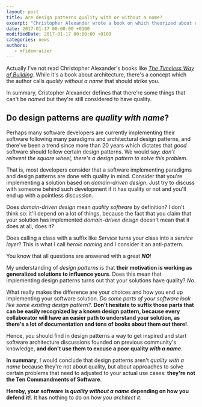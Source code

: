 ```yaml
---
layout: post
title: Are design patterns quality with or without a name?
excerpt: "Christopher Alexander wrote a book on which theorized about quality without a name. Do design patterns are quality with or without a name?"
date: 2017-01-17 00:00:00 +0100
modifiedDate: 2017-01-17 00:00:00 +0100
categories: news
authors: 
   - mfidemraizer
---
```


Actually I've not read Christopher Alexander's books like [*The Timeless Way of Building*](https://en.wikipedia.org/wiki/The_Timeless_Way_of_Building). While it's a book about architecture, there's a concept which the author calls *quality without a name* that should strike you.

In summary, Cristopher Alexander defines that there're some things that can't be *named* but they're still considered to have quality.

## Do design patterns are *quality with name*?

Perhaps many software developers are currently implementing their software following many paradigms and architectural design patterns, and there've been a trend since more than 20 years which dictates that *good* software should follow certain design patterns. We would say: *don't reinvent the square wheel, there's a design pattern to solve this problem*.

That is, most developers consider that a software implementing paradigms and design patterns are done with quality in mind. Consider that you're implementing a solution based on *domain-driven design*. Just try to discuss with someone behind such development if it has quality or not and you'll end up with a pointless discussion.

Does *domain-driven design* mean *quality software* by definition? I don't think so: it'll depend on a lot of things, because the fact that you claim that your solution has implemented *domain-driven design* doesn't mean that it does at all, does it?

Does calling a class with a suffix like *Service* turns your class into a *service layer*? This is what I call *heroic naming* and I consider it an anti-pattern.

You know that all questions are answered with a great ***NO***!

My understanding of *design patterns* is that **their motivation is working as generalized solutions to influence yours**. Does this mean that implementing design patterns turns out that your solutions have quality? *No*. 

What really makes the difference are your choices and how you end up implementing your software solution. *Do some parts of your software look like some existing design pattern?*. **Don't hesitate to suffix those parts that can be easily recognized by a known design pattern, because every collaborator will have an easier path to understand your solution, as there's a lot of documentation and tons of books about them out there!**.

Hence, you should find in design patterns a way to get inspired and start software architecture discussions founded on previous community's knowledge, **and don't use them to excuse a poor quality *with a name***.

**In summary**, I would conclude that design patterns aren't *quality with a name* because they're not about quality, but about approaches to solve certain problems that need to adjusted to your actual use cases: **they're not the Ten Commandments of Software**.

**Hereby, your software is *quality without a name* depending on how you defend it!**. It has nothing to do on *how you architect it*.
